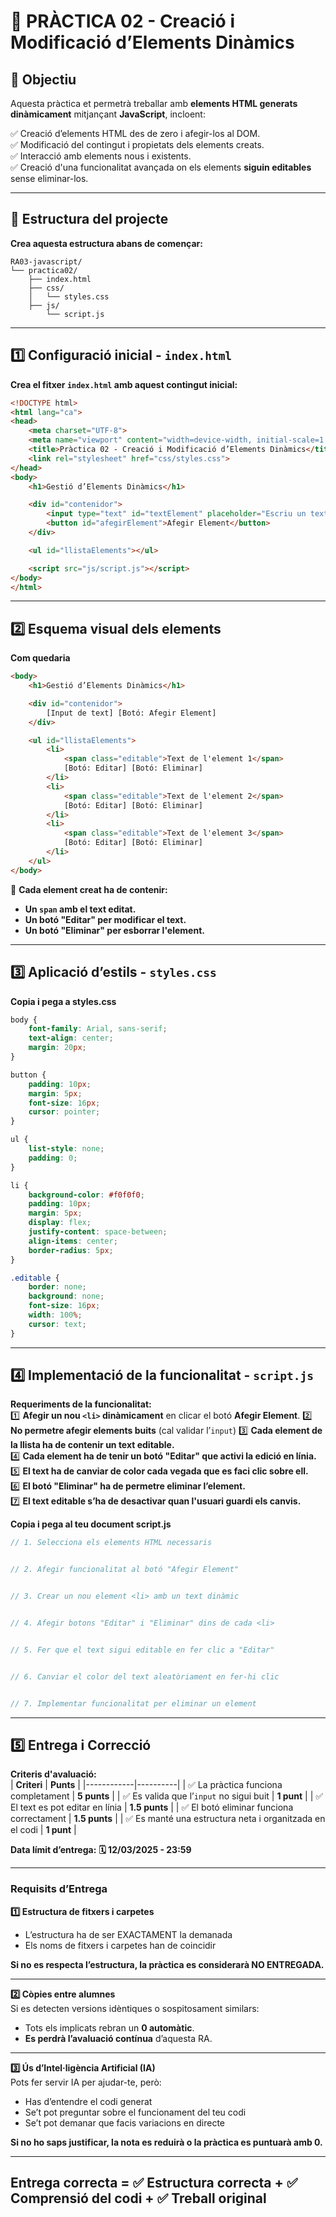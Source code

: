 # **📌 PRÀCTICA 02 - Creació i Modificació d’Elements Dinàmics**  

## **🎯 Objectiu**  
Aquesta pràctica et permetrà treballar amb **elements HTML generats dinàmicament** mitjançant **JavaScript**, incloent:  

✅ Creació d’elements HTML des de zero i afegir-los al DOM.  
✅ Modificació del contingut i propietats dels elements creats.  
✅ Interacció amb elements nous i existents.  
✅ Creació d'una funcionalitat avançada on els elements **siguin editables** sense eliminar-los.  

---

## **📌 Estructura del projecte**  
**Crea aquesta estructura abans de començar:**  

```
RA03-javascript/
└── practica02/
    ├── index.html
    ├── css/
    │   └── styles.css
    ├── js/
        └── script.js
```

---

## **1️⃣ Configuració inicial - `index.html`**  

**Crea el fitxer `index.html` amb aquest contingut inicial:**  

```html
<!DOCTYPE html>
<html lang="ca">
<head>
    <meta charset="UTF-8">
    <meta name="viewport" content="width=device-width, initial-scale=1.0">
    <title>Pràctica 02 - Creació i Modificació d’Elements Dinàmics</title>
    <link rel="stylesheet" href="css/styles.css">
</head>
<body>
    <h1>Gestió d’Elements Dinàmics</h1>

    <div id="contenidor">
        <input type="text" id="textElement" placeholder="Escriu un text">
        <button id="afegirElement">Afegir Element</button>
    </div>

    <ul id="llistaElements"></ul>

    <script src="js/script.js"></script>
</body>
</html>
```

---

## **2️⃣ Esquema visual dels elements**  

**Com quedaria**  

```html
<body>
    <h1>Gestió d’Elements Dinàmics</h1>

    <div id="contenidor">
        [Input de text] [Botó: Afegir Element]
    </div>

    <ul id="llistaElements">
        <li>
            <span class="editable">Text de l'element 1</span>
            [Botó: Editar] [Botó: Eliminar]
        </li>
        <li>
            <span class="editable">Text de l'element 2</span>
            [Botó: Editar] [Botó: Eliminar]
        </li>
        <li>
            <span class="editable">Text de l'element 3</span>
            [Botó: Editar] [Botó: Eliminar]
        </li>
    </ul>
</body>
```

📌 **Cada element creat ha de contenir:**  
- **Un `span` amb el text editat.**  
- **Un botó "Editar" per modificar el text.**  
- **Un botó "Eliminar" per esborrar l'element.**  

---

## **3️⃣ Aplicació d’estils - `styles.css`**  

**Copia i pega a styles.css**  

```css
body {
    font-family: Arial, sans-serif;
    text-align: center;
    margin: 20px;
}

button {
    padding: 10px;
    margin: 5px;
    font-size: 16px;
    cursor: pointer;
}

ul {
    list-style: none;
    padding: 0;
}

li {
    background-color: #f0f0f0;
    padding: 10px;
    margin: 5px;
    display: flex;
    justify-content: space-between;
    align-items: center;
    border-radius: 5px;
}

.editable {
    border: none;
    background: none;
    font-size: 16px;
    width: 100%;
    cursor: text;
}
```

---

## **4️⃣ Implementació de la funcionalitat - `script.js`**  

**Requeriments de la funcionalitat:**  
1️⃣ **Afegir un nou `<li>` dinàmicament** en clicar el botó **Afegir Element**. 
2️⃣ **No permetre afegir elements buits** (cal validar l’`input`)
3️⃣ **Cada element de la llista ha de contenir un text editable.**  
4️⃣ **Cada element ha de tenir un botó "Editar" que activi la edició en línia.**  
5️⃣ **El text ha de canviar de color cada vegada que es faci clic sobre ell.**  
6️⃣ **El botó "Eliminar" ha de permetre eliminar l’element.**  
7️⃣ **El text editable s’ha de desactivar quan l'usuari guardi els canvis.**  

**Copia i pega al teu document script.js**  

```javascript
// 1️. Selecciona els elements HTML necessaris


// 2️. Afegir funcionalitat al botó "Afegir Element"


// 3️. Crear un nou element <li> amb un text dinàmic


// 4️. Afegir botons "Editar" i "Eliminar" dins de cada <li>


// 5️. Fer que el text sigui editable en fer clic a "Editar"


// 6️. Canviar el color del text aleatòriament en fer-hi clic


// 7️. Implementar funcionalitat per eliminar un element

```

---

## **5️⃣ Entrega i Correcció**  

**Criteris d'avaluació:**  
| **Criteri** | **Punts** |
|------------|----------|
| ✅ La pràctica funciona completament | **5 punts** |
| ✅ Es valida que l’`input` no sigui buit | **1 punt** |
| ✅ El text es pot editar en línia | **1.5 punts** |
| ✅ El botó eliminar funciona correctament | **1.5 punts** |
| ✅ Es manté una estructura neta i organitzada en el codi | **1 punt** |

**Data límit d’entrega:** **🗓️ 12/03/2025 - 23:59**  

---

### **Requisits d’Entrega**  

**1️⃣ Estructura de fitxers i carpetes**  
- L’estructura ha de ser EXACTAMENT la demanada
- Els noms de fitxers i carpetes han de coincidir

**Si no es respecta l’estructura, la pràctica es considerarà NO ENTREGADA.**  

---

**2️⃣ Còpies entre alumnes**  
Si es detecten versions idèntiques o sospitosament similars:
- Tots els implicats rebran un **0 automàtic**.  
- **Es perdrà l’avaluació contínua** d’aquesta RA.  

---

**3️⃣ Ús d’Intel·ligència Artificial (IA)**  
Pots fer servir IA per ajudar-te, però:  
- Has d’entendre el codi generat  
- Se’t pot preguntar sobre el funcionament del teu codi 
- Se’t pot demanar que facis variacions en directe  

**Si no ho saps justificar, la nota es reduirà o la pràctica es puntuarà amb 0.**  

---

## **Entrega correcta = ✅ Estructura correcta + ✅ Comprensió del codi + ✅ Treball original**  


